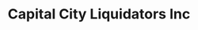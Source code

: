 ---
title: "Capital City Liquidators Inc"
url: /carson-city/capital-city-liquidators-inc/
shop: shop
---